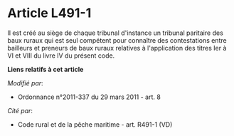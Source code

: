 # Article L491-1

Il est créé au siège de chaque tribunal d'instance un tribunal paritaire des baux ruraux qui est seul compétent pour
connaître des contestations entre bailleurs et preneurs de baux ruraux relatives à l'application des titres Ier à VI et VIII
du livre IV du présent code.

**Liens relatifs à cet article**

_Modifié par_:

  - Ordonnance n°2011-337 du 29 mars 2011 - art. 8

_Cité par_:

  - Code rural et de la pêche maritime - art. R491-1 (VD)
